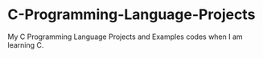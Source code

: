 # C-Programming-Language-Projects
My C Programming Language Projects and Examples codes when I am learning C.
